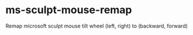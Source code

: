 # ms-sculpt-mouse-remap
Remap microsoft sculpt mouse tilt wheel (left, right) to (backward, forward)
